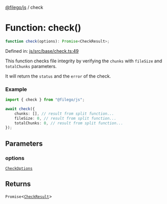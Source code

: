 [@filego/js](../README.md) / check

# Function: check()

```ts
function check(options): Promise<CheckResult>;
```

Defined in: [js/src/base/check.ts:49](https://github.com/alpheusday/filego.js/blob/1095b0b506cd20e40c6b51a386af0e8a45d893fb/packages/js/src/base/check.ts#L49)

This function checks file integrity by verifying
the `chunks` with `fileSize` and `totalChunks` parameters.

It will return the `status` and the `error` of the check.

### Example

```ts
import { check } from "@filego/js";

await check({
    chunks: [], // result from split function...
    fileSize: 0, // result from split function...
    totalChunks: 0, // result from split function...
});
```

## Parameters

### options

[`CheckOptions`](../type-aliases/CheckOptions.md)

## Returns

`Promise`\<[`CheckResult`](../type-aliases/CheckResult.md)\>
